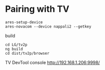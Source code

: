 # Pairing with TV
````shell
ares-setup-device
ares-novacom --device nappali2 --getkey
````

build
````
cd LG/tv2p
ng build
cd dist/tv2p/browser
````

TV DevTool console
http://192.168.1.206:9998/